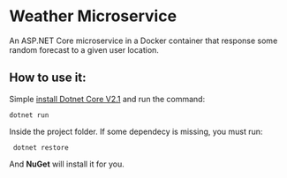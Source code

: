 # Weather Microservice
An ASP.NET Core microservice in a Docker container that response some random forecast to a given user location.

## How to use it:
Simple [install Dotnet Core V2.1](https://www.microsoft.com/net/learn/get-started/linux/rhel) and run the command:

```
dotnet run
```

Inside the project folder.
If some dependecy is missing, you must run:
```
 dotnet restore
```
And **NuGet** will install it for you.
